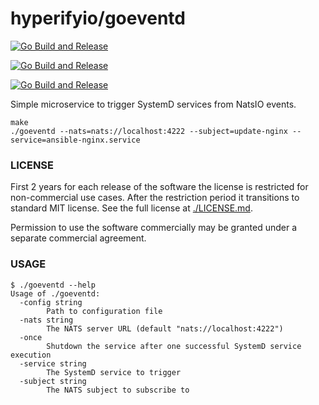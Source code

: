# hyperifyio/goeventd

[![Go Build and Release](https://github.com/hyperifyio/goeventd/actions/workflows/build.yml/badge.svg?branch=main)](https://github.com/hyperifyio/goeventd/actions/workflows/build.yml)

[![Go Build and Release](https://github.com/hyperifyio/goeventd/actions/workflows/build.yml/badge.svg?branch=main&event=release)](https://github.com/hyperifyio/goeventd/actions/workflows/build.yml)

[![Go Build and Release](https://github.com/hyperifyio/goeventd/actions/workflows/build.yml/badge.svg?branch=main&event=issues)](https://github.com/hyperifyio/goeventd/actions/workflows/build.yml)

Simple microservice to trigger SystemD services from NatsIO events.

```
make
./goeventd --nats=nats://localhost:4222 --subject=update-nginx --service=ansible-nginx.service
```

### LICENSE

First 2 years for each release of the software the license is restricted 
for non-commercial use cases. After the restriction period it transitions 
to standard MIT license. See the full license at [./LICENSE.md](LICENSE.md). 

Permission to use the software commercially may be granted under a separate 
commercial agreement.

### USAGE

```
$ ./goeventd --help
Usage of ./goeventd:
  -config string
        Path to configuration file
  -nats string
        The NATS server URL (default "nats://localhost:4222")
  -once
        Shutdown the service after one successful SystemD service execution
  -service string
        The SystemD service to trigger
  -subject string
        The NATS subject to subscribe to
```
